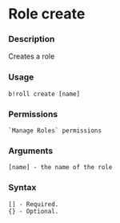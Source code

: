 # Role create

### **Description**

Creates a role

### Usage

```
b!roll create [name]
```

### Permissions

```
`Manage Roles` permissions
```

### Arguments

```
[name] - the name of the role
```

### Syntax

```
[] - Required.
{} - Optional.
```
